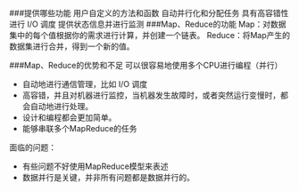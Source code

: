 ###提供哪些功能
用户自定义的方法和函数
自动并行化和分配任务
具有高容错性
进行 I/O 调度
提供状态信息并进行监测
###Map、Reduce的功能
Map：对数据集中的每个值根据你的需求进行计算，并创建一个链表。
Reduce：将Map产生的数据集进行合并，得到一个新的值。

###Map、Reduce的优势和不足
可以很容易地使用多个CPU进行编程（并行）

 - 自动地进行通信管理，比如 I/O 调度
 - 高容错，并且对机器进行监控，当机器发生故障时，或者突然运行变慢时，都会自动地进行处理。
 - 设计和编程都会更加简单。
 - 能够串联多个MapReduce的任务

面临的问题：

 - 有些问题不好使用MapReduce模型来表述
 - 数据并行是关键，并非所有问题都是数据并行的。